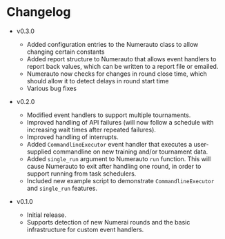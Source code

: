 # Changelog
- v0.3.0
    * Added configuration entries to the Numerauto class to allow changing certain constants
    * Added report structure to Numerauto that allows event handlers to report back values, which can be written to a report file or emailed.
    * Numerauto now checks for changes in round close time, which should allow it to detect delays in round start time
    * Various bug fixes

- v0.2.0
    * Modified event handlers to support multiple tournaments.
    * Improved handling of API failures (will now follow a schedule with increasing wait times after repeated failures).
    * Improved handling of interrupts.
    * Added `CommandlineExecutor` event handler that executes a user-supplied commandline on new training and/or tournament data.
    * Added `single_run` argument to Numerauto `run` function. This will cause Numerauto to exit after handling one round, in order to support running from task schedulers.
    * Included new example script to demonstrate `CommandlineExecutor` and `single_run` features.

- v0.1.0
    * Initial release.
    * Supports detection of new Numerai rounds and the basic infrastructure for custom event handlers.
